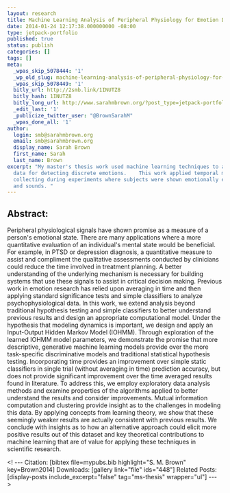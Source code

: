 ```yaml
---
layout: research
title: Machine Learning Analysis of Peripheral Physiology for Emotion Detection
date: 2014-01-24 12:17:38.000000000 -08:00
type: jetpack-portfolio
published: true
status: publish
categories: []
tags: []
meta:
  _wpas_skip_5078444: '1'
  _wp_old_slug: machine-learning-analysis-of-peripheral-physiology-for-emotion-detection
  _wpas_skip_5078449: '1'
  bitly_url: http://2smb.link/1INUTZ8
  bitly_hash: 1INUTZ8
  bitly_long_url: http://www.sarahmbrown.org/?post_type=jetpack-portfolio&p=447
  _edit_last: '1'
  _publicize_twitter_user: "@BrownSarahM"
  _wpas_done_all: '1'
author:
  login: smb@sarahmbrown.org
  email: smb@sarahmbrown.org
  display_name: Sarah Brown
  first_name: Sarah
  last_name: Brown
excerpt: "My master's thesis work used machine learning techniques to analyze physiological
  data for detecting discrete emotions.    This work applied temporal models to data
  collecting during experiments where subjects were shown emotionally evocative images
  and sounds. "
---
```

## Abstract:

Peripheral physiological signals have shown promise as a measure of a person's emotional state. There are many applications where a more quantitative evaluation of an individual's mental state would be beneficial. For example, in PTSD or depression diagnosis, a quantitative measure to assist and compliment the qualitative assessments conducted by clinicians could reduce the time involved in treatment planning. A better understanding of the underlying mechanism is necessary for building systems that use these signals to assist in critical decision making.
Previous work in emotion research has relied upon averaging in time and then applying standard significance tests and simple classifiers to analyze psychophysiological data. In this work, we extend analysis beyond traditional hypothesis testing and simple classifiers to better understand previous results and design an appropriate computational model. Under the hypothesis that modeling dynamics is important, we design and apply an Input-Output Hidden Markov Model (IOHMM). Through exploration of the learned IOHMM model parameters, we demonstrate the promise that more descriptive, generative machine learning models provide over the more task-specific discriminative models and traditional statistical hypothesis testing. Incorporating time provides an improvement over simple static classifiers in single trial (without averaging in time) prediction accuracy, but does not provide significant improvement over the time averaged results found in literature. To address this, we employ exploratory data analysis methods and examine properties of the algorithms applied to better understand the results and consider improvements. Mutual information computation and clustering provide insight as to the challenges in modeling this data. By applying concepts from learning theory, we show that these seemingly weaker results are actually consistent with previous results. We conclude with insights as to how an alternative approach could elicit more positive results out of this dataset and key theoretical contributions to machine learning that are of value for applying these techniques in scientific research.

<! ---
Citation:
[bibtex file=mypubs.bib highlight="S. M. Brown" key=Brown2014]
Downloads:
[gallery link="file" ids="448"]
Related Posts:<br />
[display-posts include_excerpt="false" tag="ms-thesis" wrapper="ul"]
--->
